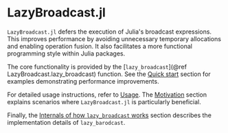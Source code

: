 # LazyBroadcast.jl

`LazyBroadcast.jl` defers the execution of Julia's broadcast expressions. This
improves performance by avoiding unnecessary temporary allocations and enabling
operation fusion. It also facilitates a more functional programming style within
Julia packages.

The core functionality is provided by the [`lazy_broadcast`](@ref
LazyBroadcast.lazy_broadcast) function. See the [Quick start](@ref) section for
examples demonstrating performance improvements.

For detailed usage instructions, refer to [Usage](@ref). The [Motivation](@ref)
section explains scenarios where `LazyBroadcast.jl` is particularly beneficial.

Finally, the [Internals of how `lazy_broadcast` works](@ref) section describes
the implementation details of `lazy_barodcast`.
